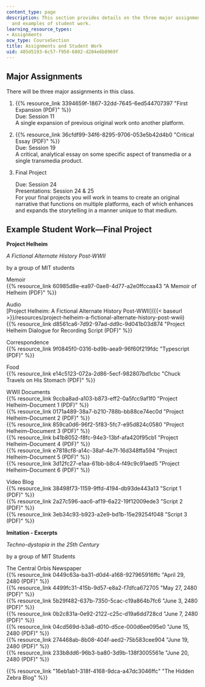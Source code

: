 ```yaml
---
content_type: page
description: This section provides details on the three major assignments of the class
  and examples of student work.
learning_resource_types:
- Assignments
ocw_type: CourseSection
title: Assignments and Student Work
uid: 485d5193-6c57-f950-6802-d204e6b8969f
---
```


Major Assignments
-----------------

There will be three major assignments in this class.

1.  {{% resource_link 3394659f-1867-32dd-7645-6ed544707397 "First Expansion (PDF)" %}}  
    Due: Session 11  
    A single expansion of previous original work onto another platform.
    
2.  {{% resource_link 36cfdf99-34f6-8295-9706-053e5b42d4b0 "Critical Essay (PDF)" %}}  
    Due: Session 19  
    A critical, analytical essay on some specific aspect of transmedia or a single transmedia product.
    
3.  Final Project
    
    Due: Session 24  
    Presentations: Session 24 & 25  
    For your final projects you will work in teams to create an original narrative that functions on multiple platforms, each of which enhances and expands the storytelling in a manner unique to that medium.
    

Example Student Work—Final Project
----------------------------------

**Project Helheim**

_A Fictional Alternate History Post-WWII_

by a group of MIT students

Memoir  
{{% resource_link 60985d8e-ea97-0ae8-4d77-a2e0ffccaa43 "A Memoir of Helheim (PDF)" %}}

Audio  
[Project Helheim: A Fictional Alternate History Post-WWII]({{< baseurl >}}/resources/project-helheim-a-fictional-alternate-history-post-wwii)  
{{% resource_link d8561ca6-7d92-97ad-dd9c-9d041b03d874 "Project Helheim Dialogue for Recording Script (PDF)" %}}

Correspondence  
{{% resource_link 9f0845f0-0316-bd9b-aea9-96f60f219fdc "Typescript (PDF)" %}}

Food  
{{% resource_link e14c5123-072a-2d86-5ecf-982807bd1cbc "Chuck Travels on His Stomach (PDF)" %}}

WWII Documents  
{{% resource_link 9ccba8ad-a103-b873-eff2-0a5fcc9af1f0 "Project Helheim–Document 1 (PDF)" %}}  
{{% resource_link 0171a489-38a7-b210-788b-bb88ce74ec0d "Project Helheim–Document 2 (PDF)" %}}  
{{% resource_link 859ca0d6-96f2-5f83-5fc7-e95d824c0580 "Project Helheim–Document 3 (PDF)" %}}  
{{% resource_link b41b8052-f8fc-94e3-13bf-afa420f95cb1 "Project Helheim–Document 4 (PDF)" %}}  
{{% resource_link e7818cf8-a14c-38af-4e7f-16d348ffa594 "Project Helheim–Document 5 (PDF)" %}}  
{{% resource_link 3d12fc27-e1aa-61bb-b8c4-f49c9c91aed5 "Project Helheim–Document 6 (PDF)" %}}

Video Blog  
{{% resource_link 38498f73-1159-9ffd-4194-db93de443a13 "Script 1 (PDF)" %}}  
{{% resource_link 2a27c596-aac6-af19-6a22-19f12009ede3 "Script 2 (PDF)" %}}  
{{% resource_link 3eb34c93-b923-a2e9-bd1b-15e29254f048 "Script 3 (PDF)" %}}

**Imitation - Excerpts**

_Techno-dystopia in the 25th Century_

by a group of MIT Students

The Central Orbis Newspaper  
{{% resource_link 0449c63a-ba31-d0d4-a168-927965916ffc "April 29, 2480 (PDF)" %}}  
{{% resource_link 4499fc31-415b-9d57-e8a2-f7dfca672705 "May 27, 2480 (PDF)" %}}  
{{% resource_link 5b29f482-637b-7350-5cac-c19a864b7fc6 "June 3, 2480 (PDF)" %}}  
{{% resource_link 0b2c831a-0e92-2122-c25c-d19a6dd728cd "June 7, 2480 (PDF)" %}}  
{{% resource_link 04cd569d-b3a8-d010-d5ce-000d6ee095e0 "June 15, 2480 (PDF)" %}}  
{{% resource_link 274468ab-8b08-404f-aed2-75b583cee904 "June 19, 2480 (PDF)" %}}  
{{% resource_link 233b8dd6-96b3-ba80-3d9b-138f3005561e "June 20, 2480 (PDF)" %}}

{{% resource_link "16eb1ab1-318f-4168-9dca-a47dc3046ffc" "The Hidden Zebra Blog" %}}